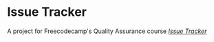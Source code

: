 # Issue Tracker
A project for Freecodecamp's Quality Assurance course
*[Issue Tracker](https://www.freecodecamp.org/learn/quality-assurance/quality-assurance-projects/issue-tracker)*
